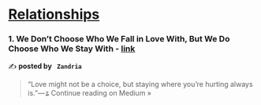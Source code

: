 
<h1><a href=https://medium.com/tag/relationships/recommended target="_blank" rel="noopener noreferrer">Relationships</a></h1>
<h3>1. We Don’t Choose Who We Fall in Love With, But We Do Choose Who We Stay With - <a href="https://alexzandria.medium.com/we-dont-choose-who-we-fall-in-love-with-but-we-do-choose-who-we-stay-with-6b21bb7198aa?source=rss------relationships-5" target="_blank" rel="noopener noreferrer">link</a></h3>

✍️ **posted by ` Zandria`**

<blockquote>“Love might not be a choice, but staying where you’re hurting always is.”— ʑ
Continue reading on Medium »</blockquote>


